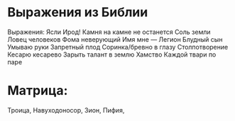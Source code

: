 # Выражения из Библии

Выражения:
Ясли
Ирод!
Камня на камне не останется
Соль земли
Ловец человеков
Фома неверующий
Имя мне — Легион
Блудный сын
Умываю руки
Запретный плод
Соринка/бревно в глазу
Столпотворение
Кесарю кесарево
Зарыть талант в землю
Хамство
Каждой твари по паре


# Матрица:
Троица, Навуходоносор, Зион, Пифия,
